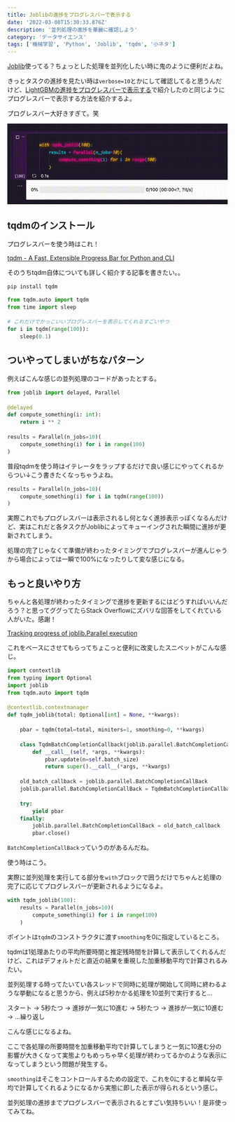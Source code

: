 ```yaml
---
title: Joblibの進捗をプログレスバーで表示する
date: '2022-03-08T15:30:33.876Z'
description: '並列処理の進捗を華麗に確認しよう'
category: 'データサイエンス'
tags: ['機械学習', 'Python', 'Joblib', 'tqdm', '小ネタ']
---
```


[Joblib](https://joblib.readthedocs.io/)使ってる？ちょっとした処理を並列化したい時に鬼のように便利だよね。

きっとタスクの進捗を見たい時は`verbose=10`とかにして確認してると思うんだけど、[LightGBMの進捗をプログレスバーで表示する](./tune-hyper-parameters-with-optuna)で紹介したのと同じようにプログレスバーで表示する方法を紹介するよ。

プログレスバー大好きすぎて。笑

![](./joblib-tqdm.gif)

## tqdmのインストール

プログレスバーを使う時はこれ！

[tqdm - A Fast, Extensible Progress Bar for Python and CLI](https://github.com/tqdm/tqdm)

そのうちtqdm自体についても詳しく紹介する記事を書きたい。。

```shell
pip install tqdm
```

```python
from tqdm.auto import tqdm
from time import sleep

# これだけでかっこいいプログレスバーを表示してくれるすごいやつ
for i in tqdm(range(100)):
    sleep(0.1)
```

## ついやってしまいがちなパターン

例えばこんな感じの並列処理のコードがあったとする。

```python
from joblib import delayed, Parallel

@delayed
def compute_something(i: int):
    return i ** 2

results = Parallel(n_jobs=10)(
    compute_something(i) for i in range(100)
)
```

普段tqdmを使う時はイテレータをラップするだけで良い感じにやってくれるからつい↓こう書きたくなっちゃうよね。

```python
results = Parallel(n_jobs=10)(
    compute_something(i) for i in tqdm(range(100))
)
```

実際これでもプログレスバーは表示されるし何となく進捗表示っぽくなるんだけど、実はこれだと各タスクがJoblibによってキューイングされた瞬間に進捗が更新されてしまう。

処理の完了じゃなくて準備が終わったタイミングでプログレスバーが進んじゃうから場合によっては一瞬で100%になったりして変な感じになる。

## もっと良いやり方

ちゃんと各処理が終わったタイミングで進捗を更新するにはどうすればいいんだろう？と思ってググってたらStack Overflowにズバリな回答をしてくれている人がいた。感謝！

[Tracking progress of joblib.Parallel execution](https://stackoverflow.com/questions/24983493/tracking-progress-of-joblib-parallel-execution/58936697#58936697)

これをベースにさせてもらってちょこっと便利に改変したスニペットがこんな感じ。

```python
import contextlib
from typing import Optional
import joblib
from tqdm.auto import tqdm

@contextlib.contextmanager
def tqdm_joblib(total: Optional[int] = None, **kwargs):

    pbar = tqdm(total=total, miniters=1, smoothing=0, **kwargs)

    class TqdmBatchCompletionCallback(joblib.parallel.BatchCompletionCallBack):
        def __call__(self, *args, **kwargs):
            pbar.update(n=self.batch_size)
            return super().__call__(*args, **kwargs)

    old_batch_callback = joblib.parallel.BatchCompletionCallBack
    joblib.parallel.BatchCompletionCallBack = TqdmBatchCompletionCallback

    try:
        yield pbar
    finally:
        joblib.parallel.BatchCompletionCallBack = old_batch_callback
        pbar.close()
```

`BatchCompletionCallBack`っていうのがあるんだね。

使う時はこう。

実際に並列処理を実行してる部分を`with`ブロックで囲うだけでちゃんと処理の完了に応じてプログレスバーが更新されるようになるよ。

```python
with tqdm_joblib(100):
    results = Parallel(n_jobs=10)(
        compute_something(i) for i in range(100)
    )
```

ポイントは`tqdm`のコンストラクタに渡す`smoothing`を0に指定しているところ。

tqdmは1処理あたりの平均所要時間と推定残時間を計算して表示してくれるんだけど、これはデフォルトだと直近の結果を重視した加重移動平均で計算されるみたい。

並列処理する時ってたいてい各スレッドで同時に処理が開始して同時に終わるような挙動になると思うから、例えば5秒かかる処理を10並列で実行すると…

スタート → 5秒たつ → 進捗が一気に10進む → 5秒たつ → 進捗が一気に10進む → ...繰り返し

こんな感じになるよね。

ここで各処理の所要時間を加重移動平均で計算してしまうと一気に10進む分の影響が大きくなって実態よりもめっちゃ早く処理が終わってるかのような表示になってしまうという問題が発生する。

`smoothing`はそこをコントロールするための設定で、これを0にすると単純な平均で計算してくれるようになるから実態に即した表示が得られるという感じ。

並列処理の進捗までプログレスバーで表示されるとすごい気持ちいい！是非使ってみてね。
